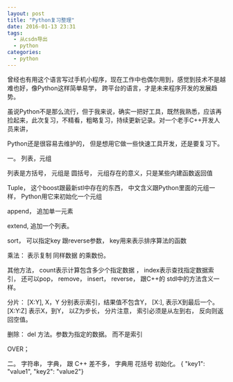 ```yaml
---
layout: post
title: "Python复习整理"
date: 2016-01-13 23:31
tags: 
  - 从csdn导出
  - python
categories: 
  - python
---
```


曾经也有用这个语言写过手机小程序，现在工作中也偶尔用到，感觉到技术不是越难也好，像Python这样简单易学， 跨平台的语言，才是未来程序开发的发展趋势。

虽说Python不是那么流行，但于我来说，确实一把好工具，既然我熟悉，应该再捡起来，此次复习，不精看，粗略复习，持续更新记录。对一个老手C++开发人员来讲，

Python还是很容易去维护的， 但是想用它做一些快速工具开发，还是要复习下。

  

一。 列表，元组

列表是方括号， 元组是 圆括号， 元组存在的意义，只是某些内建函数返回值

Tuple， 这个boost跟最新stl中存在的东西， 中文含义跟Python里面的元组一样， Python用它来初始化一个元组

append， 追加单一元素

extend, 追加一个列表。

sort， 可以指定key 跟reverse参数， key用来表示排序算法的函数

乘法： 表示复制 同样数据 的乘数份。

其他方法， count表示计算包含多少个指定数据 ， index表示查找指定数据索引， 还可以pop， remove， insert， reverse，
跟C++的 stdl中的方法含义一样。

分片： [X:Y], X，Y 分别表示索引，结果值不包含Y， [X:], 表示X到最后一个。 [X:Y:Z] 表示X，到Y， 以Z为步长， 分片注意，
索引必须是从左到右， 反向则返回空值。

删除： del 方法。参数为指定的数据。 而不是索引

OVER；

  

二。 字符串， 字典， 跟 C++ 差不多， 字典用 花括号 初始化。 { "key1": "value1", "key2": "value2"}

  

  

  

  

  

  

